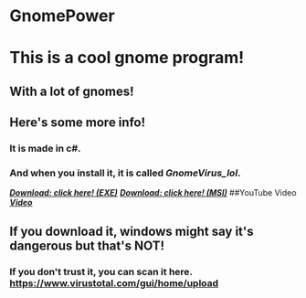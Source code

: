 # GnomePower

# This is a cool gnome program!

## With a lot of gnomes!

## Here's some more info!
### It is made in c#.
### And when you install it, it is called ***GnomeVirus_lol***.

[***Download: click here! (EXE)***](https://github.com/SuperPieter/GnomePower/blob/master/Gnome_setup.exe?raw=true)
[***Download: click here! (MSI)***](https://github.com/SuperPieter/GnomePower/blob/master/GnomePower/Gnome_setup/Debug/Gnome_setup.msi?raw=true)
##YouTube Video
[***Video***](https://youtu.be/DjA3VwyDeow)




## If you download it, windows might say it's dangerous but that's **NOT**!
### If you don't trust it, you can scan it here. https://www.virustotal.com/gui/home/upload
